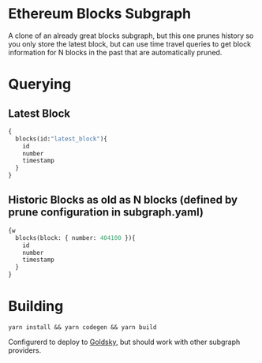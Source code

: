 # Ethereum Blocks Subgraph

A clone of an already great blocks subgraph, but this one prunes history so you only store the latest block, but can use time travel queries to get block information for N blocks in the past that are automatically pruned.

# Querying

## Latest Block
```graphql
{
  blocks(id:"latest_block"){
    id
    number
    timestamp
  }
}
```

## Historic Blocks as old as N blocks (defined by prune configuration in subgraph.yaml)

```graphql
{w
  blocks(block: { number: 404100 }){
    id
    number
    timestamp
  }
}
```

# Building

`yarn install && yarn codegen && yarn build`

Configurerd to deploy to [Goldsky](https://goldsky.com), but should work with other subgraph providers.
